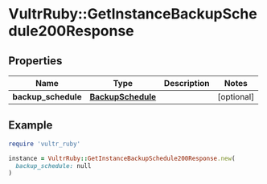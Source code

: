 # VultrRuby::GetInstanceBackupSchedule200Response

## Properties

| Name | Type | Description | Notes |
| ---- | ---- | ----------- | ----- |
| **backup_schedule** | [**BackupSchedule**](BackupSchedule.md) |  | [optional] |

## Example

```ruby
require 'vultr_ruby'

instance = VultrRuby::GetInstanceBackupSchedule200Response.new(
  backup_schedule: null
)
```

